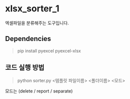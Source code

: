 # xlsx_sorter_1
엑셀파일을 분류해주는 도구입니다.

## Dependencies
> pip install pyexcel pyexcel-xlsx

## 코드 실행 방법
> python sorter.py <템플릿 파일이름> <폴더이름> <모드>

모드는 (delete / report / separate)

